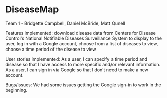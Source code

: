 # DiseaseMap
Team 1 - Bridgette Campbell, Daniel McBride, Matt Qunell

Features implemented: download disease data from Centers for Disease Control's National Notifiable Diseases Surveillance System to display to the user, log in with a Google account, choose from a list of diseases to view, choose a time period of the disease to view 

User stories implemented: As a user, I can specify a time period and disease so that I have access to more specific and/or relevant information. As a user, I can sign in via Google so that I don’t need to make a new account.

Bugs/issues: We had some issues getting the Google sign-in to work in the beginning. 

